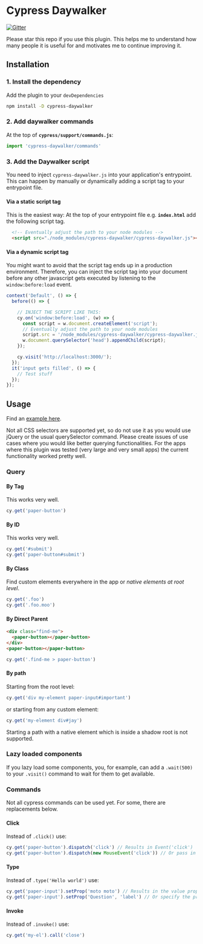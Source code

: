 # Cypress Daywalker
[![Gitter](https://img.shields.io/gitter/room/DAVFoundation/DAV-Contributors.svg?style=flat-square)](https://gitter.im/cypress-daywalker)

Please star this repo if you use this plugin.
This helps me to understand how many people it is useful for and motivates me to continue improving it.

## Installation

### 1. Install the dependency
Add the plugin to your `devDependencies`

```bash
npm install -D cypress-daywalker
```
### 2. Add daywalker commands
At the top of **`cypress/support/commands.js`**:
```js
import 'cypress-daywalker/commands'
```

### 3. Add the Daywalker script
You need to inject `cypress-daywalker.js` into your application's entrypoint. This can happen by manually or dynamically adding a script tag to your entrypoint file.

#### Via a static script tag
This is the easiest way: At the top of your entrypoint file e.g. **`index.html`** add the following script tag.

```html
  <!-- Eventually adjust the path to your node modules -->
  <script src="./node_modules/cypress-daywalker/cypress-daywalker.js"></script>
```

#### Via a dynamic script tag
You might want to avoid that the script tag ends up in a production environment. Therefore, you can inject the script tag into your document before any other javascript gets executed by listening to the `window:before:load` event.

```javascript
context('Default', () => {
  before(() => {

    // INJECT THE SCRIPT LIKE THIS:
    cy.on('window:before:load', (w) => {
      const script = w.document.createElement('script');
      // Eventually adjust the path to your node modules
      script.src = '/node_modules/cypress-daywalker/cypress-daywalker.js';
      w.document.querySelector('head').appendChild(script);
    });

    cy.visit('http://localhost:3000/');
  });
  it('input gets filled', () => {
    // Test stuff
  });
});
```

## Usage
Find an [example here](https://github.com/JaySunSyn/cypress-daywalker/blob/master/example/).

Not all CSS selectors are supported yet, so do not use it as you would use jQuery or the usual querySelector command. Please create issues of use cases where you would like better querying functionalities. For the apps where this plugin was tested (very large and very small apps) the current functionality worked pretty well.

### Query

#### By Tag

This works very well.

```js
cy.get('paper-button')
```

#### By ID

This works very well.

```js
cy.get('#submit')
cy.get('paper-button#submit')
```

#### By Class

Find custom elements everywhere in the app or *native elements at root level*.

```js
cy.get('.foo')
cy.get('.foo.moo')
```

#### By Direct Parent

```html
<div class="find-me">
  <paper-button></paper-button>
</div>
<paper-button></paper-button>
```

```js
cy.get('.find-me > paper-button')
```

#### By path

Starting from the root level:

```js
cy.get('div my-element paper-input#important')
```

or starting from any custom element:

```js
cy.get('my-element div#jay')
```

Starting a path with a native element which is inside a shadow root is not supported.

### Lazy loaded components
If you lazy load some components, you, for example, can add a `.wait(500)` to your `.visit()` command to wait for them to get available.

### Commands
Not all cypress commands can be used yet. For some, there are replacements below.

#### Click

Instead of `.click()` use:

```js
cy.get('paper-button').dispatch('click') // Results in Event('click')
cy.get('paper-button').dispatch(new MouseEvent('click')) // Or pass in any other event
```

#### Type

Instead of `.type('Hello world')` use:

```js
cy.get('paper-input').setProp('moto moto') // Results in the value property gets set
cy.get('paper-input').setProp('Question', 'label') // Or specify the property name
```

#### Invoke

Instead of `.invoke()` use:

```js
cy.get('my-el').call('close')
```
